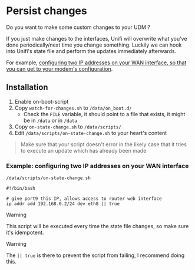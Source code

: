 # Persist changes

Do you want to make some custom changes to your UDM ?

If you just make changes to the interfaces, Unifi will overwrite what you've done periodically/next time you change something.
Luckily we can hook into Unifi's state file and perform the updates immediately afterwards.

For example, [configuring two IP addresses on your WAN interface, so that you can get to your modem's configuration](https://community.ui.com/questions/Access-modem-connected-to-USG/db5986b8-26cb-4d66-a332-2ace81ac8c4f#answer/7da28d8d-25c8-4ca3-b455-c6eba836f034).

## Installation

1. Enable on-boot-script
1. Copy `watch-for-changes.sh` to `/data/on_boot.d/`
   - Check the `FILE` variable, it should point to a file that exists, it might be in `/data` or in `/data`
1. Copy `on-state-change.sh` to `/data/scripts/`
1. Edit `/data/scripts/on-state-change.sh` to your heart's content

> Make sure that your script doesn't error in the likely case that it tries to execute an update which has already been made

### Example: configuring two IP addresses on your WAN interface

`/data/scripts/on-state-change.sh`

```
#!/bin/bash

# give port9 this IP, allows access to router web interface
ip addr add 192.168.0.2/24 dev eth8 || true
```

> [!WARNING]
> This script will be executed every time the state file changes, so make sure it's idempotent.

> [!WARNING]
> The `|| true` is there to prevent the script from failing, I recommend doing this.
